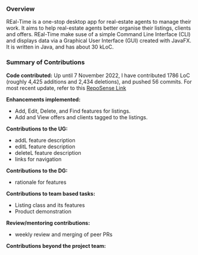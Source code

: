 ### Overview
REal-Time is a one-stop desktop app for real-estate agents to manage their work. 
It aims to help real-estate agents better organise their listings, clients and offers. 
REal-Time make suse of a simple Command Line Interface (CLI) 
and displays data via a Graphical User Interface (GUI) created with JavaFX.
It is written in Java, and has about 30 kLoC.

### Summary of Contributions

**Code contributed:** Up until 7 November 2022, 
I have contributed 1786 LoC (roughly 4,425 additions and 2,434 deletions), 
and pushed 56 commits. For most recent update, 
refer to this [RepoSense Link](https://nus-cs2103-ay2223s1.github.io/tp-dashboard/?search=isaaclhy00&breakdown=true&sort=groupTitle&sortWithin=title&since=2022-09-16&timeframe=commit&mergegroup=&groupSelect=groupByRepos&checkedFileTypes=docs~functional-code~test-code~other)

**Enhancements implemented:** 
* Add, Edit, Delete, and Find features for listings.
* Add and View offers and clients tagged to the listings. 

**Contributions to the UG:**
* addL feature description
* editL feature description
* deleteL feature description
* links for navigation

**Contributions to the DG:**
* rationale for features

**Contributions to team based tasks:** 
* Listing class and its features
* Product demonstration

**Review/mentoring contributions:** 
* weekly review and merging of peer PRs

**Contributions beyond the project team:** 
